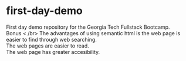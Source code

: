 # first-day-demo
First day demo repository for the Georgia Tech Fullstack Bootcamp. <br />
Bonus < /br>
The advantages of using semantic html is the web page is easier to find through web searching. <br />
The web pages are easier to read. <br />
The web page has greater accesibility. <br />
